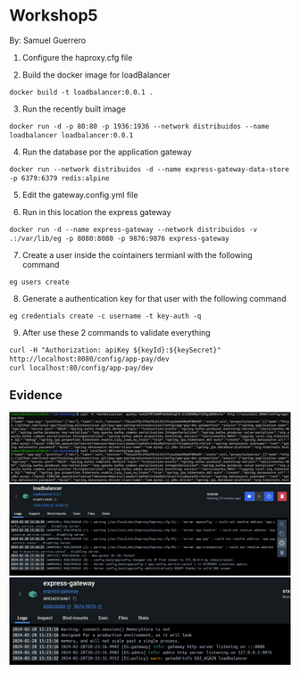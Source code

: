 # Workshop5

By: Samuel Guerrero

1. Configure the haproxy.cfg file

2. Build the docker image for loadBalancer

```
docker build -t loadbalancer:0.0.1 .
```

3. Run the recently built image

```
docker run -d -p 80:80 -p 1936:1936 --network distribuidos --name loadbalancer loadbalancer:0.0.1
```
4. Run the database por the application gateway 

```
docker run --network distribuidos -d --name express-gateway-data-store -p 6379:6379 redis:alpine
``` 

5. Edit the gateway.config.yml file

6. Run in this location the express gateway
```
docker run -d --name express-gateway --network distribuidos -v .:/var/lib/eg -p 8080:8080 -p 9876:9876 express-gateway
```
7. Create a user inside the cointainers termianl with the following command
```
eg users create
```
8. Generate a authentication key for that user with the following command

```
eg credentials create -c username -t key-auth -q
```

9. After use these 2 commands to validate everything

```
curl -H "Authorization: apiKey ${keyId}:${keySecret}" http://localhost:8080/config/app-pay/dev
curl localhost:80/config/app-pay/dev
```


## Evidence

![Consul](/assets/curl.png)
![Consul](/assets/loadbalancer.png)
![Consul](/assets/express.png)
